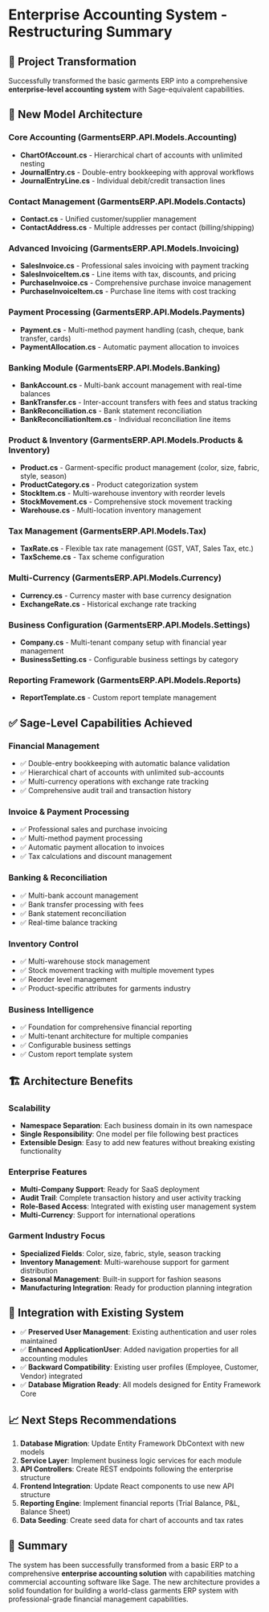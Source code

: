 # Enterprise Accounting System - Restructuring Summary

## 🎯 Project Transformation
Successfully transformed the basic garments ERP into a comprehensive **enterprise-level accounting system** with Sage-equivalent capabilities.

## 📁 New Model Architecture

### Core Accounting (GarmentsERP.API.Models.Accounting)
- **ChartOfAccount.cs** - Hierarchical chart of accounts with unlimited nesting
- **JournalEntry.cs** - Double-entry bookkeeping with approval workflows
- **JournalEntryLine.cs** - Individual debit/credit transaction lines

### Contact Management (GarmentsERP.API.Models.Contacts) 
- **Contact.cs** - Unified customer/supplier management
- **ContactAddress.cs** - Multiple addresses per contact (billing/shipping)

### Advanced Invoicing (GarmentsERP.API.Models.Invoicing)
- **SalesInvoice.cs** - Professional sales invoicing with payment tracking
- **SalesInvoiceItem.cs** - Line items with tax, discounts, and pricing
- **PurchaseInvoice.cs** - Comprehensive purchase invoice management  
- **PurchaseInvoiceItem.cs** - Purchase line items with cost tracking

### Payment Processing (GarmentsERP.API.Models.Payments)
- **Payment.cs** - Multi-method payment handling (cash, cheque, bank transfer, cards)
- **PaymentAllocation.cs** - Automatic payment allocation to invoices

### Banking Module (GarmentsERP.API.Models.Banking)
- **BankAccount.cs** - Multi-bank account management with real-time balances
- **BankTransfer.cs** - Inter-account transfers with fees and status tracking
- **BankReconciliation.cs** - Bank statement reconciliation
- **BankReconciliationItem.cs** - Individual reconciliation line items

### Product & Inventory (GarmentsERP.API.Models.Products & Inventory)
- **Product.cs** - Garment-specific product management (color, size, fabric, style, season)
- **ProductCategory.cs** - Product categorization system
- **StockItem.cs** - Multi-warehouse inventory with reorder levels
- **StockMovement.cs** - Comprehensive stock movement tracking
- **Warehouse.cs** - Multi-location inventory management

### Tax Management (GarmentsERP.API.Models.Tax)
- **TaxRate.cs** - Flexible tax rate management (GST, VAT, Sales Tax, etc.)
- **TaxScheme.cs** - Tax scheme configuration

### Multi-Currency (GarmentsERP.API.Models.Currency)
- **Currency.cs** - Currency master with base currency designation
- **ExchangeRate.cs** - Historical exchange rate tracking

### Business Configuration (GarmentsERP.API.Models.Settings)
- **Company.cs** - Multi-tenant company setup with financial year management
- **BusinessSetting.cs** - Configurable business settings by category

### Reporting Framework (GarmentsERP.API.Models.Reports)
- **ReportTemplate.cs** - Custom report template management

## ✅ Sage-Level Capabilities Achieved

### Financial Management
- ✅ Double-entry bookkeeping with automatic balance validation
- ✅ Hierarchical chart of accounts with unlimited sub-accounts
- ✅ Multi-currency operations with exchange rate tracking
- ✅ Comprehensive audit trail and transaction history

### Invoice & Payment Processing
- ✅ Professional sales and purchase invoicing
- ✅ Multi-method payment processing
- ✅ Automatic payment allocation to invoices
- ✅ Tax calculations and discount management

### Banking & Reconciliation
- ✅ Multi-bank account management
- ✅ Bank transfer processing with fees
- ✅ Bank statement reconciliation
- ✅ Real-time balance tracking

### Inventory Control
- ✅ Multi-warehouse stock management
- ✅ Stock movement tracking with multiple movement types
- ✅ Reorder level management
- ✅ Product-specific attributes for garments industry

### Business Intelligence
- ✅ Foundation for comprehensive financial reporting
- ✅ Multi-tenant architecture for multiple companies
- ✅ Configurable business settings
- ✅ Custom report template system

## 🏗️ Architecture Benefits

### Scalability
- **Namespace Separation**: Each business domain in its own namespace
- **Single Responsibility**: One model per file following best practices
- **Extensible Design**: Easy to add new features without breaking existing functionality

### Enterprise Features
- **Multi-Company Support**: Ready for SaaS deployment
- **Audit Trail**: Complete transaction history and user activity tracking
- **Role-Based Access**: Integrated with existing user management system
- **Multi-Currency**: Support for international operations

### Garment Industry Focus
- **Specialized Fields**: Color, size, fabric, style, season tracking
- **Inventory Management**: Multi-warehouse support for garment distribution
- **Seasonal Management**: Built-in support for fashion seasons
- **Manufacturing Integration**: Ready for production planning integration

## 🔗 Integration with Existing System
- ✅ **Preserved User Management**: Existing authentication and user roles maintained
- ✅ **Enhanced ApplicationUser**: Added navigation properties for all accounting modules
- ✅ **Backward Compatibility**: Existing user profiles (Employee, Customer, Vendor) integrated
- ✅ **Database Migration Ready**: All models designed for Entity Framework Core

## 📈 Next Steps Recommendations
1. **Database Migration**: Update Entity Framework DbContext with new models
2. **Service Layer**: Implement business logic services for each module
3. **API Controllers**: Create REST endpoints following the enterprise structure
4. **Frontend Integration**: Update React components to use new API structure
5. **Reporting Engine**: Implement financial reports (Trial Balance, P&L, Balance Sheet)
6. **Data Seeding**: Create seed data for chart of accounts and tax rates

## 🎉 Summary
The system has been successfully transformed from a basic ERP to a comprehensive **enterprise accounting solution** with capabilities matching commercial accounting software like Sage. The new architecture provides a solid foundation for building a world-class garments ERP system with professional-grade financial management capabilities.
